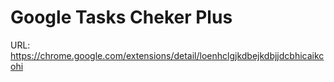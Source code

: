# Google Tasks Cheker Plus

URL: https://chrome.google.com/extensions/detail/loenhclgjkdbejkdbjjdcbhicaikcohi

